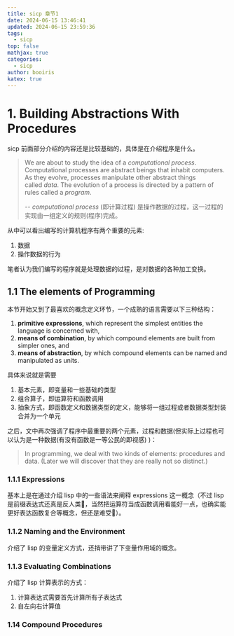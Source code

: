 ```yaml
---
title: sicp 章节1
date: 2024-06-15 13:46:41
updated: 2024-06-15 23:59:36
tags:
  - sicp
top: false
mathjax: true
categories:
  - sicp
author: booiris
katex: true
---
```


# 1. Building Abstractions With Procedures

sicp 前面部分介绍的内容还是比较基础的，具体是在介绍程序是什么。

> We are about to study the idea of a _computational process_. Computational processes are abstract beings that inhabit computers. As they evolve, processes manipulate other abstract things called _data_. The evolution of a process is directed by a pattern of rules called a _program_.
>
> -- _computational process_ (即计算过程) 是操作数据的过程，这一过程的实现由一组定义的规则(程序)完成。

从中可以看出编写的计算机程序有两个重要的元素:

1. 数据
2. 操作数据的行为

笔者认为我们编写的程序就是处理数据的过程，是对数据的各种加工变换。

## 1.1 The elements of Programming

本节开始又到了最喜欢的概念定义环节，一个成熟的语言需要以下三种结构：

1. **primitive expressions**, which represent the simplest entities the language is concerned with,
2. **means of combination**, by which compound elements are built from simpler ones, and
3. **means of abstraction**, by which compound elements can be named and manipulated as units.

具体来说就是需要

1. 基本元素，即变量和一些基础的类型
2. 组合算子，即运算符和函数调用
3. 抽象方式，即函数定义和数据类型的定义，能够将一组过程或者数据类型封装合并为一个单元

之后，文中再次强调了程序中最重要的两个元素，过程和数据(但实际上过程也可以认为是一种数据(有没有函数是一等公民的即视感) )：

> In programming, we deal with two kinds of elements: procedures and data. (Later we will discover that they are really not so distinct.)

### 1.1.1 Expressions

基本上是在通过介绍 lisp 中的一些语法来阐释 expressions 这一概念（不过 lisp 是前缀表达式还真是反人类👾，当然把运算符当成函数调用看能好一点，也确实能更好表达函数复合等概念，但还是难受🤖）。

### 1.1.2 Naming and the Environment

介绍了 lisp 的变量定义方式，还捎带讲了下变量作用域的概念。

### 1.1.3 Evaluating Combinations

介绍了 lisp 计算表示的方式：

1. 计算表达式需要首先计算所有子表达式
2. 自左向右计算值

### 1.14 Compound Procedures
